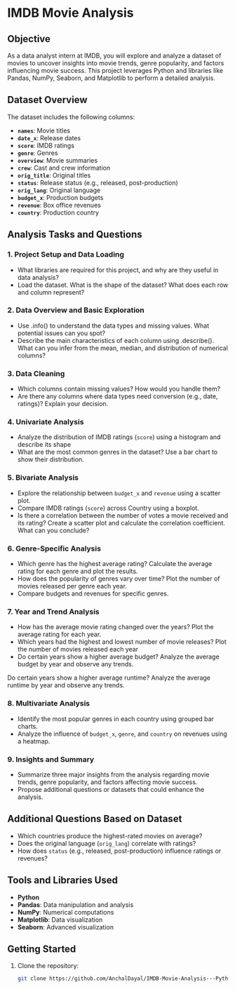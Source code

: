 # IMDB Movie Analysis  

## Objective  
As a data analyst intern at IMDB, you will explore and analyze a dataset of movies to uncover insights into movie trends, genre popularity, and factors influencing movie success. This project leverages Python and libraries like Pandas, NumPy, Seaborn, and Matplotlib to perform a detailed analysis.  

## Dataset Overview  
The dataset includes the following columns:  
- **`names`**: Movie titles  
- **`date_x`**: Release dates  
- **`score`**: IMDB ratings  
- **`genre`**: Genres  
- **`overview`**: Movie summaries  
- **`crew`**: Cast and crew information  
- **`orig_title`**: Original titles  
- **`status`**: Release status (e.g., released, post-production)  
- **`orig_lang`**: Original language  
- **`budget_x`**: Production budgets  
- **`revenue`**: Box office revenues  
- **`country`**: Production country  

## Analysis Tasks and Questions  

### 1. Project Setup and Data Loading  
 - What libraries are required for this project, and why are they useful in data analysis?
 - Load the dataset. What is the shape of the dataset? What does each row and column represent? 

### 2. Data Overview and Basic Exploration  
- Use .info() to understand the data types and missing values. What potential issues can you spot?
- Describe the main characteristics of each column using .describe(). What can you infer from the mean, median, and distribution of numerical columns?

### 3. Data Cleaning  
- Which columns contain missing values? How would you handle them?
- Are there any columns where data types need conversion (e.g., date, ratings)? Explain your decision.

### 4. Univariate Analysis  
- Analyze the distribution of IMDB ratings (`score`) using a histogram and describe its shape
- What are the most common genres in the dataset? Use a bar chart to show their distribution.


### 5. Bivariate Analysis  
- Explore the relationship between `budget_x` and `revenue` using a scatter plot.  
- Compare IMDB ratings (`score`) across Country using a boxplot.  
- Is there a correlation between the number of votes a movie received and its rating? Create a scatter plot and calculate the correlation coefficient. What can you conclude? 


### 6. Genre-Specific Analysis  
- Which genre has the highest average rating? Calculate the average rating for each genre and plot the results.
- How does the popularity of genres vary over time? Plot the number of movies released per genre each year.
- Compare budgets and revenues for specific genres.

### 7. Year and Trend Analysis  
- How has the average movie rating changed over the years? Plot the average rating for each year.  
- Which years had the highest and lowest number of movie releases? Plot the number of movies released each year
- Do certain years show a higher average budget? Analyze the average budget by year and observe any trends.

Do certain years show a higher average runtime? Analyze the average runtime by year and observe any trends.

### 8. Multivariate Analysis  
- Identify the most popular genres in each country using grouped bar charts.  
- Analyze the influence of `budget_x`, `genre`, and `country` on revenues using a heatmap. 
   
### 9. Insights and Summary  
- Summarize three major insights from the analysis regarding movie trends, genre popularity, and factors affecting movie success.  
- Propose additional questions or datasets that could enhance the analysis.  

## Additional Questions Based on Dataset  
- Which countries produce the highest-rated movies on average?  
- Does the original language (`orig_lang`) correlate with ratings?  
- How does `status` (e.g., released, post-production) influence ratings or revenues?  

## Tools and Libraries Used  
- **Python**  
- **Pandas**: Data manipulation and analysis  
- **NumPy**: Numerical computations  
- **Matplotlib**: Data visualization  
- **Seaborn**: Advanced visualization  

## Getting Started  
1. Clone the repository:  
   ```bash  
   git clone https://github.com/AnchalDayal/IMDB-Movie-Analysis---Python.git  
